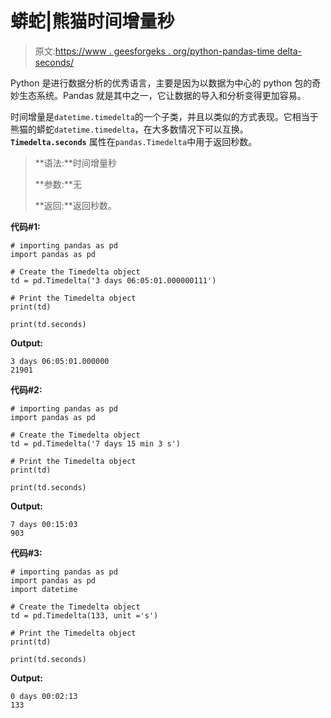 # 蟒蛇|熊猫时间增量秒

> 原文:[https://www . geesforgeks . org/python-pandas-time delta-seconds/](https://www.geeksforgeeks.org/python-pandas-timedelta-seconds/)

Python 是进行数据分析的优秀语言，主要是因为以数据为中心的 python 包的奇妙生态系统。Pandas 就是其中之一，它让数据的导入和分析变得更加容易。

时间增量是`datetime.timedelta`的一个子类，并且以类似的方式表现。它相当于熊猫的蟒蛇`datetime.timedelta`，在大多数情况下可以互换。 **`Timedelta.seconds`** 属性在`pandas.Timedelta`中用于返回秒数。

> **语法:**时间增量秒
> 
> **参数:**无
> 
> **返回:**返回秒数。

**代码#1:**

```
# importing pandas as pd 
import pandas as pd 

# Create the Timedelta object 
td = pd.Timedelta('3 days 06:05:01.000000111') 

# Print the Timedelta object 
print(td) 

print(td.seconds)
```

**Output:**

```
3 days 06:05:01.000000
21901

```

**代码#2:**

```
# importing pandas as pd 
import pandas as pd 

# Create the Timedelta object 
td = pd.Timedelta('7 days 15 min 3 s') 

# Print the Timedelta object 
print(td) 

print(td.seconds)
```

**Output:**

```
7 days 00:15:03
903

```

**代码#3:**

```
# importing pandas as pd 
import pandas as pd 
import datetime

# Create the Timedelta object 
td = pd.Timedelta(133, unit ='s')

# Print the Timedelta object 
print(td) 

print(td.seconds)
```

**Output:**

```
0 days 00:02:13
133

```